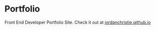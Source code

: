 # Portfolio
Front End Developer Portfolio Site.
Check it out at [jordanchristie.github.io](jordanchristie.github.io)

